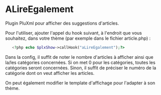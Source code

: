 # ALireEgalement

Plugin PluXml pour afficher des suggestions d'articles.

Pour l'utiliser, ajouter l'appel du hook suivant, à l'endroit que vous souhaitez, dans votre thème (par exemple dans le fichier article.php) :

```php
   <?php echo $plxShow->callHook("aLireEgalement");?>
```

Dans la config, il suffit de noter le nombre d'articles à afficher ainsi que la/les catégories concernées.
Si on met 0 pour les catégories, toutes les catégories seront concernées.
Sinon, il suffit de préciser le numéro de la catégorie dont on veut afficher les articles.

On peut également modifier le template d'affichage pour l'adapter à son thème.

